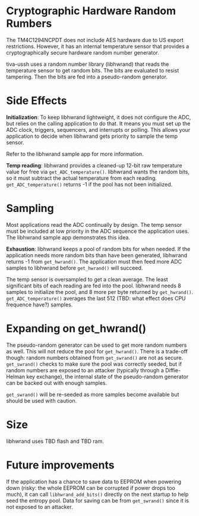 # Cryptographic Hardware Random Rumbers

The TM4C1294NCPDT does not include AES hardware due to US export restrictions. However, it has an internal temperature sensor that provides a cryptographically secure hardware random number generator.

tiva-ussh uses a random number library (libhwrand) that reads the temperature sensor to get random bits. The bits are evaluated to resist tampering. Then the bits are fed into a pseudo-random generator.

# Side Effects

**Initialization**: To keep libhwrand lightweight, it does not configure the ADC, but relies on the calling application to do that. It means you must set up the ADC clock, triggers, sequencers, and interrupts or polling. This allows your application to decide when libhwrand gets priority to sample the temp sensor.

Refer to the libhwrand sample app for more information.

**Temp reading**: libhwrand provides a cleaned-up 12-bit raw temperature value for free via `get_ADC_temperature()`. libhwrand wants the random bits, so it must subtract the actual temperature from each reading. `get_ADC_temperature()` returns -1 if the pool has not been initialized.

# Sampling

Most applications read the ADC continually by design. The temp sensor must be included at low priority in the ADC sequence the application uses. The libhwrand sample app demonstrates this idea.

**Exhaustion**: libhwrand keeps a pool of random bits for when needed. If the application needs more random bits than have been generated, libhwrand returns -1 from `get_hwrand()`. The application must then feed more ADC samples to libhwrand before `get_hwrand()` will succeed.

The temp sensor is oversampled to get a clean average. The least significant bits of each reading are fed into the pool. libhwrand needs 8 samples to initialize the pool, and 8 more per byte returned by `get_hwrand()`. `get_ADC_temperature()` averages the last 512 (TBD: what effect does CPU frequence have?) samples.

# Expanding on get_hwrand()

The pseudo-random generator can be used to get more random numbers as well. This will not reduce the pool for `get_hwrand()`. There is a trade-off though: random numbers obtained from `get_swrand()` are not as secure. `get_swrand()` checks to make sure the pool was correctly seeded, but if random numbers are exposed to an attacker (typically through a Diffie-Helman key exchange), the internal state of the pseudo-random generator can be backed out with enough samples.

`get_swrand()` will be re-seeded as more samples become available but should be used with caution.

# Size

libhwrand uses TBD flash and TBD ram.

# Future improvements

If the application has a chance to save data to EEPROM when powering down (risky: the whole EEPROM can be corrupted if power drops too much), it can call `libhwrand_add_bits()` directly on the next startup to help seed the entropy pool. Data for saving can be from `get_swrand()` since it is not exposed to an attacker.
